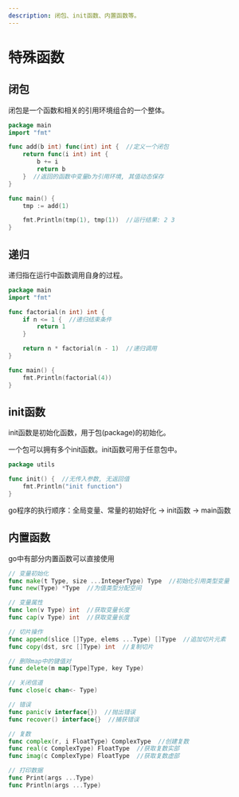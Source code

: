 ```yaml
---
description: 闭包、init函数、内置函数等。
---
```


# 特殊函数

## 闭包

闭包是一个函数和相关的引用环境组合的一个整体。

```go
package main
import "fmt"

func add(b int) func(int) int {  //定义一个闭包
    return func(i int) int {
        b += i
        return b
    }  //返回的函数中变量b为引用环境, 其值动态保存
}

func main() {
    tmp := add(1)

    fmt.Println(tmp(1), tmp(1))  //运行结果: 2 3
}
```

## 递归

递归指在运行中函数调用自身的过程。

```go
package main
import "fmt"

func factorial(n int) int {
    if n <= 1 {  //递归结束条件
        return 1
    }

    return n * factorial(n - 1)  //递归调用
}

func main() {
    fmt.Println(factorial(4))    
}
```

## init函数

init函数是初始化函数，用于包(package)的初始化。

一个包可以拥有多个init函数。init函数可用于任意包中。

```go
package utils

func init() {  //无传入参数, 无返回值
    fmt.Println("init function")
}
```

go程序的执行顺序：全局变量、常量的初始好化 -> init函数 -> main函数

## 内置函数

go中有部分内置函数可以直接使用

```go
// 变量初始化
func make(t Type, size ...IntegerType) Type  //初始化引用类型变量
func new(Type) *Type  //为值类型分配空间

// 变量属性
func len(v Type) int  //获取变量长度
func cap(v Type) int  //获取变量长度

// 切片操作
func append(slice []Type, elems ...Type) []Type  //追加切片元素
func copy(dst, src []Type) int  //复制切片

// 删除map中的键值对
func delete(m map[Type]Type, key Type)

// 关闭信道
func close(c chan<- Type)

// 错误
func panic(v interface{})  //抛出错误
func recover() interface{}  //捕获错误

// 复数
func complex(r, i FloatType) ComplexType  //创建复数
func real(c ComplexType) FloatType  //获取复数实部
func imag(c ComplexType) FloatType  //获取复数虚部

// 打印数据
func Print(args ...Type)
func Println(args ...Type)
```

